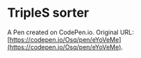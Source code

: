 # TripleS sorter

A Pen created on CodePen.io. Original URL: [https://codepen.io/Osq/pen/eYoVeMe](https://codepen.io/Osq/pen/eYoVeMe).

